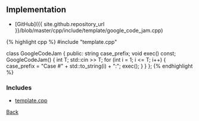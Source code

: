 ## Implementation

- [GitHub]({{ site.github.repository_url }}/blob/master/cpp/include/template/google_code_jam.cpp)

{% highlight cpp %}
#include "template.cpp"

class GoogleCodeJam {
public:
  string case_prefix;
  void exec() const;
  GoogleCodeJam() {
    int T;
    std::cin >> T;
    for (int i = 1; i <= T; i++) {
      case_prefix = "Case #" + std::to_string(i) + ":";
      exec();
    }
  }
};
{% endhighlight %}

### Includes

- [template.cpp](template)

[Back](../..)
